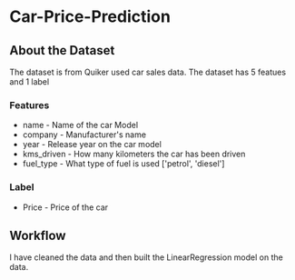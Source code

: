 # Car-Price-Prediction
## About the Dataset
The dataset is from Quiker used car sales data. The dataset has 5 featues and 1 label
### Features
* name - Name of the car Model
* company - Manufacturer's name
* year - Release year on the car model
* kms_driven - How many kilometers the car has been driven
* fuel_type - What type of fuel is used ['petrol', 'diesel']
### Label
* Price - Price of the car
## Workflow
I have cleaned the data and then built the LinearRegression model on the data.
